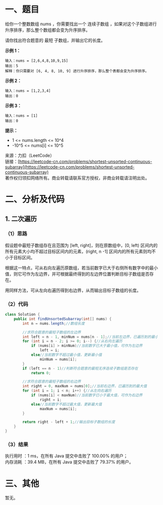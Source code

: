 # 一、题目
给你一个整数数组 nums ，你需要找出一个 连续子数组 ，如果对这个子数组进行升序排序，那么整个数组都会变为升序排序。   
   
请你找出符合题意的 最短 子数组，并输出它的长度。   
   
**示例 1：**   
```
输入：nums = [2,6,4,8,10,9,15]
输出：5
解释：你只需要对 [6, 4, 8, 10, 9] 进行升序排序，那么整个表都会变为升序排序。
```
**示例 2：**   
```
输入：nums = [1,2,3,4]
输出：0
```
**示例 3：**   
```
输入：nums = [1]
输出：0
```
**提示：**   
- 1 <= nums.length <= 10^4
- -10^5 <= nums[i] <= 10^5
    
    
来源：力扣（LeetCode）    
链接：[https://leetcode-cn.com/problems/shortest-unsorted-continuous-subarray](https://leetcode-cn.com/problems/shortest-unsorted-continuous-subarray)   
著作权归领扣网络所有。商业转载请联系官方授权，非商业转载请注明出处。   
# 二、分析及代码    
## 1. 二次遍历
### （1）思路
假设题中最短子数组存在且范围为 [left, right]，则在原数组中，[0, left) 区间内的所有元素大小均不超过目标区间内的元素，(right, n -1] 区间内的所有元素则均不小于目标区间。   
   
根据这一特点，可从右向左遍历原数组，若当前数字已大于右侧所有数字中的最小值，则它可作为左边界，并可根据最终得到的左边界位置判断目标子数组是否存在。   
   
用同样方法，可从左向右遍历得到右边界，从而输出目标子数组的长度。    
### （2）代码
```java
class Solution {
    public int findUnsortedSubarray(int[] nums) {
        int n = nums.length;//数组长度

        //求符合题意的最短子数组的左边界
        int left = n - 1, minNum = nums[n - 1];//当前左边界，已遍历到的最小值
        for (int i = n - 2; i >= 0; i--) {//从右向左遍历
            if (nums[i] > minNum)//当前数字已大于最小值，可作为左边界
                left = i;
            else//当前数字不超过最小值，更新最小值
                minNum = nums[i];
        }
        if (left == n - 1)//判断符合题意的最短无序连续子数组是否存在
            return 0;

        //求符合题意的最短子数组的右边界
        int right = 0, maxNum = nums[0];//当前右边界，已遍历到的最大值
        for (int i = 1; i < n; i++) {//从左向右遍历
            if (nums[i] < maxNum)//当前数字已小于最大值，可作为右边界
                right = i;
            else//当前数字不超过最大值，更新最大值
                maxNum = nums[i];
        }

        return right - left + 1;//输出目标子数组的长度
    }
}
```
### （3）结果
执行用时 ：1 ms，在所有 Java 提交中击败了 100.00% 的用户；    
内存消耗 ：39.4 MB，在所有 Java 提交中击败了 79.37% 的用户。      
# 三、其他
暂无。  

